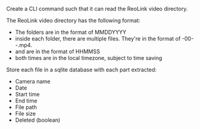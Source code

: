 Create a CLI command such that it can read the ReoLink video directory.

The ReoLink video directory has the following format:
- The folders are in the format of MMDDYYYY
- inside each folder, there are multiple files. They're in the format of <camera name>-00-<start time>-<end time>.mp4.
- <start time> and <end time> are in the format of HHMMSS
- both times are in the local timezone, subject to time saving

Store each file in a sqlite database with each part extracted:
- Camera name
- Date
- Start time
- End time
- File path
- File size
- Deleted (boolean)

